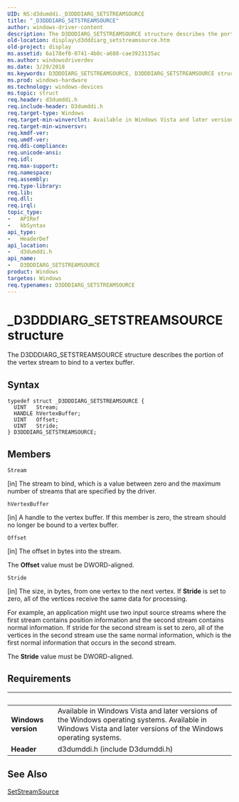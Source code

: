 ```yaml
---
UID: NS:d3dumddi._D3DDDIARG_SETSTREAMSOURCE
title: "_D3DDDIARG_SETSTREAMSOURCE"
author: windows-driver-content
description: The D3DDDIARG_SETSTREAMSOURCE structure describes the portion of the vertex stream to bind to a vertex buffer.
old-location: display\d3dddiarg_setstreamsource.htm
old-project: display
ms.assetid: 6a178ef0-0741-4b0c-a688-cae3923135ac
ms.author: windowsdriverdev
ms.date: 3/29/2018
ms.keywords: D3DDDIARG_SETSTREAMSOURCE, D3DDDIARG_SETSTREAMSOURCE structure [Display Devices], UMDisplayDriver_param_Structs_f90eed83-1d01-4502-84e4-22cff72016d6.xml, _D3DDDIARG_SETSTREAMSOURCE, d3dumddi/D3DDDIARG_SETSTREAMSOURCE, display.d3dddiarg_setstreamsource
ms.prod: windows-hardware
ms.technology: windows-devices
ms.topic: struct
req.header: d3dumddi.h
req.include-header: D3dumddi.h
req.target-type: Windows
req.target-min-winverclnt: Available in Windows Vista and later versions of the Windows operating systems.
req.target-min-winversvr: 
req.kmdf-ver: 
req.umdf-ver: 
req.ddi-compliance: 
req.unicode-ansi: 
req.idl: 
req.max-support: 
req.namespace: 
req.assembly: 
req.type-library: 
req.lib: 
req.dll: 
req.irql: 
topic_type:
-	APIRef
-	kbSyntax
api_type:
-	HeaderDef
api_location:
-	d3dumddi.h
api_name:
-	D3DDDIARG_SETSTREAMSOURCE
product: Windows
targetos: Windows
req.typenames: D3DDDIARG_SETSTREAMSOURCE
---
```


# _D3DDDIARG_SETSTREAMSOURCE structure
The D3DDDIARG_SETSTREAMSOURCE structure describes the portion of the vertex stream to bind to a vertex buffer.

## Syntax
```
typedef struct _D3DDDIARG_SETSTREAMSOURCE {
  UINT   Stream;
  HANDLE hVertexBuffer;
  UINT   Offset;
  UINT   Stride;
} D3DDDIARG_SETSTREAMSOURCE;
```

## Members


`Stream`

[in] The stream to bind, which is a value between zero and the maximum number of streams that are specified by the driver.

`hVertexBuffer`

[in] A handle to the vertex buffer. If this member is zero, the stream should no longer be bound to a vertex buffer.

`Offset`

[in] The offset in bytes into the stream. 

The <b>Offset</b> value must be DWORD-aligned.

`Stride`

[in] The size, in bytes, from one vertex to the next vertex. If <b>Stride</b> is set to zero, all of the vertices receive the same data for processing. 

For example, an application might use two input source streams where the first stream contains position information and the second stream contains normal information. If stride for the second stream is set to zero, all of the vertices in the second stream use the same normal information, which is the first normal information that occurs in the second stream.

The <b>Stride</b> value must be DWORD-aligned.


## Requirements
| &nbsp; | &nbsp; |
| ---- |:---- |
| **Windows version** | Available in Windows Vista and later versions of the Windows operating systems. Available in Windows Vista and later versions of the Windows operating systems. |
| **Header** | d3dumddi.h (include D3dumddi.h) |

## See Also

<a href="https://msdn.microsoft.com/669dbabc-91fb-40f9-a034-11c3c2e70436">SetStreamSource</a>